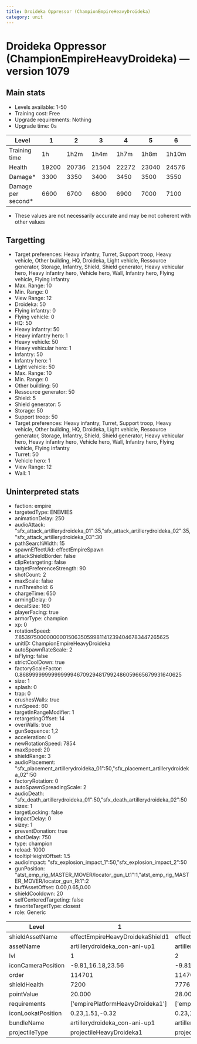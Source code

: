 ```yaml
---
title: Droideka Oppressor (ChampionEmpireHeavyDroideka)
category: unit
---
```


# Droideka Oppressor (ChampionEmpireHeavyDroideka) — version 1079

## Main stats

  * Levels available: 1-50
  * Training cost: Free
  * Upgrade requirements: Nothing
  * Upgrade time: 0s

|Level             |1    |2    |3    |4    |5    |6    |7    |8    |9    |10   |11   |12   |13   |14   |15   |16   |17   |18   |19   |20   |21   |22   |23   |24   |25   |26   |27   |28   |29   |30   |31   |32   |33   |34   |35   |36   |37   |38   |39   |40   |41   |42   |43   |44   |45   |46   |47   |48   |49   |50   |
|------------------|-----|-----|-----|-----|-----|-----|-----|-----|-----|-----|-----|-----|-----|-----|-----|-----|-----|-----|-----|-----|-----|-----|-----|-----|-----|-----|-----|-----|-----|-----|-----|-----|-----|-----|-----|-----|-----|-----|-----|-----|-----|-----|-----|-----|-----|-----|-----|-----|-----|-----|
|Training time     |1h   |1h2m |1h4m |1h7m |1h8m |1h10m|1h12m|1h15m|1h16m|1h18m|1h20m|1h23m|1h24m|1h26m|1h28m|1h31m|1h32m|1h34m|1h36m|1h39m|1h40m|1h42m|1h44m|1h47m|1h48m|1h50m|1h52m|1h55m|1h56m|1h58m|2h   |2h3m |2h4m |2h6m |2h8m |2h11m|2h12m|2h14m|2h16m|2h19m|2h19m|2h19m|2h19m|2h19m|2h19m|2h19m|2h19m|2h19m|2h19m|2h19m|
|Health            |19200|20736|21504|22272|23040|24576|25344|26112|26880|28416|29184|29952|30720|31488|32256|33024|33792|34560|35328|36096|36864|37632|38400|39168|39936|40704|41472|42240|43008|43776|44544|44928|45696|46080|46848|47232|48000|48768|49536|49920|50560|50880|51200|51840|52160|52480|53120|53440|53760|54400|
|Damage*           |3300 |3350 |3400 |3450 |3500 |3550 |3600 |3650 |3700 |3750 |3800 |3850 |3900 |3950 |4000 |4050 |4100 |4150 |4200 |4250 |4300 |4350 |4400 |4450 |4500 |4550 |4600 |4650 |4700 |4750 |4800 |4850 |4900 |4950 |5000 |5050 |5100 |5150 |5200 |5250 |5300 |5350 |5400 |5450 |5500 |5550 |5600 |5650 |5700 |5750 |
|Damage per second*|6600 |6700 |6800 |6900 |7000 |7100 |7200 |7300 |7400 |7500 |7600 |7700 |7800 |7900 |8000 |8100 |8200 |8300 |8400 |8500 |8600 |8700 |8800 |8900 |9000 |9100 |9200 |9300 |9400 |9500 |9600 |9700 |9800 |9900 |10000|10100|10200|10300|10400|10500|10600|10700|10800|10900|11000|11100|11200|11300|11400|11500|

* These values are not necessarily accurate and may be not coherent with other values

## Targetting

  * Target preferences: Heavy infantry, Turret, Support troop, Heavy vehicle, Other building, HQ, Droideka, Light vehicle, Ressource generator, Storage, Infantry, Shield, Shield generator, Heavy vehicular hero, Heavy infantry hero, Vehicle hero, Wall, Infantry hero, Flying vehicle, Flying infantry
  * Max. Range: 10
  * Min. Range: 0
  * View Range: 12
  * Droideka: 50
  * Flying infantry: 0
  * Flying vehicle: 0
  * HQ: 50
  * Heavy infantry: 50
  * Heavy infantry hero: 1
  * Heavy vehicle: 50
  * Heavy vehicular hero: 1
  * Infantry: 50
  * Infantry hero: 1
  * Light vehicle: 50
  * Max. Range: 10
  * Min. Range: 0
  * Other building: 50
  * Ressource generator: 50
  * Shield: 5
  * Shield generator: 5
  * Storage: 50
  * Support troop: 50
  * Target preferences: Heavy infantry, Turret, Support troop, Heavy vehicle, Other building, HQ, Droideka, Light vehicle, Ressource generator, Storage, Infantry, Shield, Shield generator, Heavy vehicular hero, Heavy infantry hero, Vehicle hero, Wall, Infantry hero, Flying vehicle, Flying infantry
  * Turret: 50
  * Vehicle hero: 1
  * View Range: 12
  * Wall: 1

## Uninterpreted stats

  * faction: empire
  * targetedType: ENEMIES
  * animationDelay: 250
  * audioAttack: "sfx_attack_artillerydroideka_01":35,"sfx_attack_artillerydroideka_02":35,"sfx_attack_artillerydroideka_03":30
  * pathSearchWidth: 15
  * spawnEffectUid: effectEmpireSpawn
  * attackShieldBorder: false
  * clipRetargeting: false
  * targetPreferenceStrength: 90
  * shotCount: 2
  * maxScale: false
  * runThreshold: 6
  * chargeTime: 650
  * armingDelay: 0
  * decalSize: 160
  * playerFacing: true
  * armorType: champion
  * xp: 0
  * rotationSpeed: 7.8539750000000001506350599811412394046783447265625
  * unitID: ChampionEmpireHeavyDroideka
  * autoSpawnRateScale: 2
  * isFlying: false
  * strictCoolDown: true
  * factoryScaleFactor: 0.8689999999999999946709294817992486059665679931640625
  * size: 1
  * splash: 0
  * trap: 0
  * crushesWalls: true
  * runSpeed: 60
  * targetInRangeModifier: 1
  * retargetingOffset: 14
  * overWalls: true
  * gunSequence: 1,2
  * acceleration: 0
  * newRotationSpeed: 7854
  * maxSpeed: 20
  * shieldRange: 3
  * audioPlacement: "sfx_placement_artillerydroideka_01":50,"sfx_placement_artillerydroideka_02":50
  * factoryRotation: 0
  * autoSpawnSpreadingScale: 2
  * audioDeath: "sfx_death_artillerydroideka_01":50,"sfx_death_artillerydroideka_02":50
  * sizex: 1
  * targetLocking: false
  * impactDelay: 0
  * sizey: 1
  * preventDonation: true
  * shotDelay: 750
  * type: champion
  * reload: 1000
  * tooltipHeightOffset: 1.5
  * audioImpact: "sfx_explosion_impact_1":50,"sfx_explosion_impact_2":50
  * gunPosition: "atst_emp_rig_MASTER_MOVER/locator_gun_Lt1":1,"atst_emp_rig_MASTER_MOVER/locator_gun_Rt1":2
  * buffAssetOffset: 0.00,0.65,0.00
  * shieldCooldown: 20
  * selfCenteredTargeting: false
  * favoriteTargetType: closest
  * role: Generic

|Level             |1                               |2                               |3                               |4                               |5                               |6                               |7                               |8                               |9                               |10                               |11                               |12                               |13                               |14                               |15                               |16                               |17                               |18                               |19                               |20                               |21                               |22                               |23                               |24                               |25                               |26                               |27                               |28                               |29                               |30                               |31                               |32                               |33                               |34                               |35                               |36                               |37                               |38                               |39                               |40                               |41                               |42                               |43                               |44                               |45                               |46                               |47                               |48                               |49                               |50                               |
|------------------|--------------------------------|--------------------------------|--------------------------------|--------------------------------|--------------------------------|--------------------------------|--------------------------------|--------------------------------|--------------------------------|---------------------------------|---------------------------------|---------------------------------|---------------------------------|---------------------------------|---------------------------------|---------------------------------|---------------------------------|---------------------------------|---------------------------------|---------------------------------|---------------------------------|---------------------------------|---------------------------------|---------------------------------|---------------------------------|---------------------------------|---------------------------------|---------------------------------|---------------------------------|---------------------------------|---------------------------------|---------------------------------|---------------------------------|---------------------------------|---------------------------------|---------------------------------|---------------------------------|---------------------------------|---------------------------------|---------------------------------|---------------------------------|---------------------------------|---------------------------------|---------------------------------|---------------------------------|---------------------------------|---------------------------------|---------------------------------|---------------------------------|---------------------------------|
|shieldAssetName   |effectEmpireHeavyDroidekaShield1|effectEmpireHeavyDroidekaShield1|effectEmpireHeavyDroidekaShield1|effectEmpireHeavyDroidekaShield1|effectEmpireHeavyDroidekaShield1|effectEmpireHeavyDroidekaShield1|effectEmpireHeavyDroidekaShield1|effectEmpireHeavyDroidekaShield1|effectEmpireHeavyDroidekaShield1|effectEmpireHeavyDroidekaShield10|effectEmpireHeavyDroidekaShield10|effectEmpireHeavyDroidekaShield10|effectEmpireHeavyDroidekaShield10|effectEmpireHeavyDroidekaShield10|effectEmpireHeavyDroidekaShield10|effectEmpireHeavyDroidekaShield10|effectEmpireHeavyDroidekaShield10|effectEmpireHeavyDroidekaShield10|effectEmpireHeavyDroidekaShield10|effectEmpireHeavyDroidekaShield20|effectEmpireHeavyDroidekaShield20|effectEmpireHeavyDroidekaShield20|effectEmpireHeavyDroidekaShield20|effectEmpireHeavyDroidekaShield20|effectEmpireHeavyDroidekaShield20|effectEmpireHeavyDroidekaShield20|effectEmpireHeavyDroidekaShield20|effectEmpireHeavyDroidekaShield20|effectEmpireHeavyDroidekaShield20|effectEmpireHeavyDroidekaShield30|effectEmpireHeavyDroidekaShield30|effectEmpireHeavyDroidekaShield30|effectEmpireHeavyDroidekaShield30|effectEmpireHeavyDroidekaShield30|effectEmpireHeavyDroidekaShield30|effectEmpireHeavyDroidekaShield30|effectEmpireHeavyDroidekaShield30|effectEmpireHeavyDroidekaShield30|effectEmpireHeavyDroidekaShield30|effectEmpireHeavyDroidekaShield40|effectEmpireHeavyDroidekaShield40|effectEmpireHeavyDroidekaShield40|effectEmpireHeavyDroidekaShield40|effectEmpireHeavyDroidekaShield40|effectEmpireHeavyDroidekaShield40|effectEmpireHeavyDroidekaShield40|effectEmpireHeavyDroidekaShield40|effectEmpireHeavyDroidekaShield40|effectEmpireHeavyDroidekaShield40|effectEmpireHeavyDroidekaShield40|
|assetName         |artillerydroideka_con-ani-up1   |artillerydroideka_con-ani-up1   |artillerydroideka_con-ani-up1   |artillerydroideka_con-ani-up1   |artillerydroideka_con-ani-up1   |artillerydroideka_con-ani-up1   |artillerydroideka_con-ani-up1   |artillerydroideka_con-ani-up1   |artillerydroideka_con-ani-up1   |artillerydroideka_con-ani-up10   |artillerydroideka_con-ani-up10   |artillerydroideka_con-ani-up10   |artillerydroideka_con-ani-up10   |artillerydroideka_con-ani-up10   |artillerydroideka_con-ani-up10   |artillerydroideka_con-ani-up10   |artillerydroideka_con-ani-up10   |artillerydroideka_con-ani-up10   |artillerydroideka_con-ani-up10   |artillerydroideka_con-ani-up20   |artillerydroideka_con-ani-up20   |artillerydroideka_con-ani-up20   |artillerydroideka_con-ani-up20   |artillerydroideka_con-ani-up20   |artillerydroideka_con-ani-up20   |artillerydroideka_con-ani-up20   |artillerydroideka_con-ani-up20   |artillerydroideka_con-ani-up20   |artillerydroideka_con-ani-up20   |artillerydroideka_con-ani-up30   |artillerydroideka_con-ani-up30   |artillerydroideka_con-ani-up30   |artillerydroideka_con-ani-up30   |artillerydroideka_con-ani-up30   |artillerydroideka_con-ani-up30   |artillerydroideka_con-ani-up30   |artillerydroideka_con-ani-up30   |artillerydroideka_con-ani-up30   |artillerydroideka_con-ani-up30   |artillerydroideka_con-ani-up40   |artillerydroideka_con-ani-up40   |artillerydroideka_con-ani-up40   |artillerydroideka_con-ani-up40   |artillerydroideka_con-ani-up40   |artillerydroideka_con-ani-up40   |artillerydroideka_con-ani-up40   |artillerydroideka_con-ani-up40   |artillerydroideka_con-ani-up40   |artillerydroideka_con-ani-up40   |artillerydroideka_con-ani-up40   |
|lvl               |1                               |2                               |3                               |4                               |5                               |6                               |7                               |8                               |9                               |10                               |11                               |12                               |13                               |14                               |15                               |16                               |17                               |18                               |19                               |20                               |21                               |22                               |23                               |24                               |25                               |26                               |27                               |28                               |29                               |30                               |31                               |32                               |33                               |34                               |35                               |36                               |37                               |38                               |39                               |40                               |41                               |42                               |43                               |44                               |45                               |46                               |47                               |48                               |49                               |50                               |
|iconCameraPosition|-9.81,16.18,23.56               |-9.81,16.18,23.56               |-9.81,16.18,23.56               |-9.81,16.18,23.56               |-9.81,16.18,23.56               |-9.81,16.18,23.56               |-9.81,16.18,23.56               |-9.81,16.18,23.56               |-9.81,16.18,23.56               |-9.81,16.18,23.56                |-9.81,16.18,23.56                |-9.81,16.18,23.56                |-9.81,16.18,23.56                |-9.81,16.18,23.56                |-9.81,16.18,23.56                |-9.81,16.18,23.56                |-9.81,16.18,23.56                |-9.81,16.18,23.56                |-9.81,16.18,23.56                |-10.52,17.22,25.24               |-10.52,17.22,25.24               |-10.52,17.22,25.24               |-10.52,17.22,25.24               |-10.52,17.22,25.24               |-10.52,17.22,25.24               |-10.52,17.22,25.24               |-10.52,17.22,25.24               |-10.52,17.22,25.24               |-10.52,17.22,25.24               |-11.59,19.02,28.21               |-11.59,19.02,28.21               |-11.59,19.02,28.21               |-11.59,19.02,28.21               |-11.59,19.02,28.21               |-11.59,19.02,28.21               |-11.59,19.02,28.21               |-11.59,19.02,28.21               |-11.59,19.02,28.21               |-11.59,19.02,28.21               |-5.03,18.08,36.98                |-5.03,18.08,36.98                |-5.03,18.08,36.98                |-5.03,18.08,36.98                |-5.03,18.08,36.98                |-5.03,18.08,36.98                |-5.03,18.08,36.98                |-5.03,18.08,36.98                |-5.03,18.08,36.98                |-5.03,18.08,36.98                |-5.03,18.08,36.98                |
|order             |114701                          |114702                          |114703                          |114704                          |114705                          |114706                          |114707                          |114708                          |114709                          |114710                           |114711                           |114712                           |114713                           |114714                           |114715                           |114716                           |114717                           |114718                           |114719                           |114720                           |114721                           |114722                           |114723                           |114724                           |114725                           |114726                           |114727                           |114728                           |114729                           |114730                           |114731                           |114732                           |114733                           |114734                           |114735                           |114736                           |114737                           |114738                           |114739                           |114740                           |114741                           |114742                           |114743                           |114744                           |114745                           |114746                           |114747                           |114748                           |114749                           |114750                           |
|shieldHealth      |7200                            |7776                            |8064                            |8352                            |8640                            |9216                            |9504                            |9792                            |10080                           |10656                            |10944                            |11232                            |11520                            |11808                            |12096                            |12384                            |12672                            |12960                            |13248                            |13536                            |13824                            |14112                            |14400                            |14688                            |14976                            |15264                            |15552                            |15840                            |16128                            |16416                            |16704                            |16848                            |17136                            |17280                            |17568                            |17712                            |18000                            |18288                            |18576                            |18720                            |18960                            |19200                            |19440                            |19680                            |19920                            |20160                            |20400                            |20640                            |20880                            |21120                            |
|pointValue        |20.000                          |28.000                          |32.000                          |36.000                          |40.000                          |48.000                          |52.000                          |56.000                          |60.000                          |68.000                           |72.000                           |76.000                           |80.000                           |84.000                           |88.000                           |92.000                           |96.000                           |100.000                          |104.000                          |108.000                          |112.000                          |116.000                          |120.000                          |124.000                          |128.000                          |132.000                          |136.000                          |140.000                          |144.000                          |148.000                          |152.000                          |156.000                          |160.000                          |168.000                          |172.000                          |176.000                          |180.000                          |184.000                          |188.000                          |200.000                          |200.000                          |200.000                          |200.000                          |200.000                          |200.000                          |200.000                          |200.000                          |200.000                          |200.000                          |200.000                          |
|requirements      |['empirePlatformHeavyDroideka1']|['empireHQ9']                   |['empireHQ9']                   |['empireHQ9']                   |['empireHQ9']                   |['empireHQ9']                   |['empireHQ9']                   |['empireHQ9']                   |['empireHQ9']                   |['empireHQ9']                    |['empireHQ9']                    |['empireHQ9']                    |['empireHQ9']                    |['empireHQ9']                    |['empireHQ9']                    |['empireHQ9']                    |['empireHQ9']                    |['empireHQ9']                    |['empireHQ9']                    |['empireHQ9']                    |['empireHQ10']                   |['empireHQ10']                   |['empireHQ10']                   |['empireHQ10']                   |['empireHQ10']                   |['empireHQ10']                   |['empireHQ10']                   |['empireHQ10']                   |['empireHQ10']                   |['empireHQ10']                   |['empireHQ10']                   |['empireHQ10']                   |['empireHQ10']                   |['empireHQ10']                   |['empireHQ10']                   |['empireHQ10']                   |['empireHQ10']                   |['empireHQ10']                   |['empireHQ10']                   |['empireHQ10']                   |['empireHQ10']                   |['empireHQ10']                   |['empireHQ10']                   |['empireHQ10']                   |['empireHQ10']                   |['empireHQ10']                   |['empireHQ10']                   |['empireHQ10']                   |['empireHQ10']                   |['empireHQ10']                   |
|iconLookatPosition|0.23,1.51,-0.32                 |0.23,1.51,-0.32                 |0.23,1.51,-0.32                 |0.23,1.51,-0.32                 |0.23,1.51,-0.32                 |0.23,1.51,-0.32                 |0.23,1.51,-0.32                 |0.23,1.51,-0.32                 |0.23,1.51,-0.32                 |0.23,1.51,-0.32                  |0.23,1.51,-0.32                  |0.23,1.51,-0.32                  |0.23,1.51,-0.32                  |0.23,1.51,-0.32                  |0.23,1.51,-0.32                  |0.23,1.51,-0.32                  |0.23,1.51,-0.32                  |0.23,1.51,-0.32                  |0.23,1.51,-0.32                  |0.23,1.51,-0.32                  |0.23,1.51,-0.32                  |0.23,1.51,-0.32                  |0.23,1.51,-0.32                  |0.23,1.51,-0.32                  |0.23,1.51,-0.32                  |0.23,1.51,-0.32                  |0.23,1.51,-0.32                  |0.23,1.51,-0.32                  |0.23,1.51,-0.32                  |0.4,1.52,-0.26                   |0.4,1.52,-0.26                   |0.4,1.52,-0.26                   |0.4,1.52,-0.26                   |0.4,1.52,-0.26                   |0.4,1.52,-0.26                   |0.4,1.52,-0.26                   |0.4,1.52,-0.26                   |0.4,1.52,-0.26                   |0.4,1.52,-0.26                   |0.27,1.61,-0.25                  |0.27,1.61,-0.25                  |0.27,1.61,-0.25                  |0.27,1.61,-0.25                  |0.27,1.61,-0.25                  |0.27,1.61,-0.25                  |0.27,1.61,-0.25                  |0.27,1.61,-0.25                  |0.27,1.61,-0.25                  |0.27,1.61,-0.25                  |0.27,1.61,-0.25                  |
|bundleName        |artillerydroideka_con-ani-up1   |artillerydroideka_con-ani-up1   |artillerydroideka_con-ani-up1   |artillerydroideka_con-ani-up1   |artillerydroideka_con-ani-up1   |artillerydroideka_con-ani-up1   |artillerydroideka_con-ani-up1   |artillerydroideka_con-ani-up1   |artillerydroideka_con-ani-up10  |artillerydroideka_con-ani-up10   |artillerydroideka_con-ani-up10   |artillerydroideka_con-ani-up10   |artillerydroideka_con-ani-up10   |artillerydroideka_con-ani-up10   |artillerydroideka_con-ani-up10   |artillerydroideka_con-ani-up10   |artillerydroideka_con-ani-up10   |artillerydroideka_con-ani-up10   |artillerydroideka_con-ani-up10   |artillerydroideka_con-ani-up20   |artillerydroideka_con-ani-up20   |artillerydroideka_con-ani-up20   |artillerydroideka_con-ani-up20   |artillerydroideka_con-ani-up20   |artillerydroideka_con-ani-up20   |artillerydroideka_con-ani-up20   |artillerydroideka_con-ani-up20   |artillerydroideka_con-ani-up20   |artillerydroideka_con-ani-up20   |artillerydroideka_con-ani-up30   |artillerydroideka_con-ani-up30   |artillerydroideka_con-ani-up30   |artillerydroideka_con-ani-up30   |artillerydroideka_con-ani-up30   |artillerydroideka_con-ani-up30   |artillerydroideka_con-ani-up30   |artillerydroideka_con-ani-up30   |artillerydroideka_con-ani-up30   |artillerydroideka_con-ani-up30   |artillerydroideka_con-ani-up40   |artillerydroideka_con-ani-up40   |artillerydroideka_con-ani-up40   |artillerydroideka_con-ani-up40   |artillerydroideka_con-ani-up40   |artillerydroideka_con-ani-up40   |artillerydroideka_con-ani-up40   |artillerydroideka_con-ani-up40   |artillerydroideka_con-ani-up40   |artillerydroideka_con-ani-up40   |artillerydroideka_con-ani-up40   |
|projectileType    |projectileHeavyDroideka1        |projectileHeavyDroideka1        |projectileHeavyDroideka1        |projectileHeavyDroideka1        |projectileHeavyDroideka2        |projectileHeavyDroideka2        |projectileHeavyDroideka2        |projectileHeavyDroideka2        |projectileHeavyDroideka3        |projectileHeavyDroideka3         |projectileHeavyDroideka3         |projectileHeavyDroideka3         |projectileHeavyDroideka4         |projectileHeavyDroideka4         |projectileHeavyDroideka4         |projectileHeavyDroideka4         |projectileHeavyDroideka5         |projectileHeavyDroideka5         |projectileHeavyDroideka5         |projectileHeavyDroideka5         |projectileHeavyDroideka6         |projectileHeavyDroideka6         |projectileHeavyDroideka6         |projectileHeavyDroideka6         |projectileHeavyDroideka7         |projectileHeavyDroideka7         |projectileHeavyDroideka7         |projectileHeavyDroideka7         |projectileHeavyDroideka8         |projectileHeavyDroideka8         |projectileHeavyDroideka8         |projectileHeavyDroideka8         |projectileHeavyDroideka9         |projectileHeavyDroideka9         |projectileHeavyDroideka9         |projectileHeavyDroideka9         |projectileHeavyDroideka10        |projectileHeavyDroideka10        |projectileHeavyDroideka10        |projectileHeavyDroideka10        |projectileHeavyDroideka10        |projectileHeavyDroideka10        |projectileHeavyDroideka10        |projectileHeavyDroideka10        |projectileHeavyDroideka10        |projectileHeavyDroideka10        |projectileHeavyDroideka10        |projectileHeavyDroideka10        |projectileHeavyDroideka10        |projectileHeavyDroideka10        |

